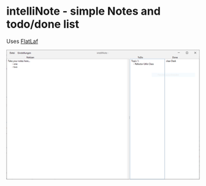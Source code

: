 intelliNote - simple Notes and todo/done list
=============================================

Uses [FlatLaf](https://github.com/JFormDesigner/FlatLaf)

![view](./images/view.PNG)
